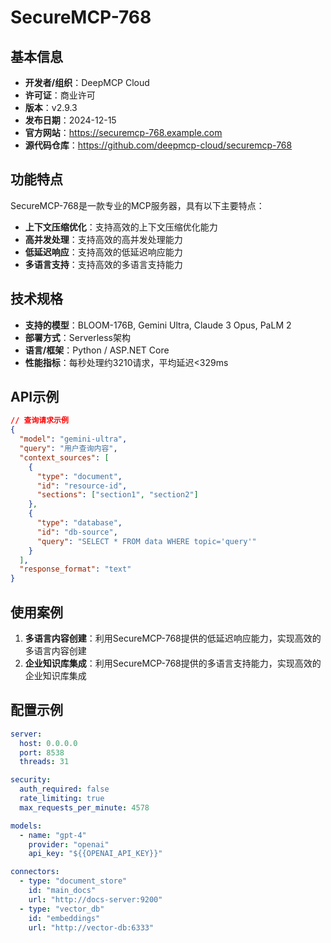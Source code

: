# SecureMCP-768

## 基本信息

- **开发者/组织**：DeepMCP Cloud
- **许可证**：商业许可
- **版本**：v2.9.3
- **发布日期**：2024-12-15
- **官方网站**：https://securemcp-768.example.com
- **源代码仓库**：https://github.com/deepmcp-cloud/securemcp-768

## 功能特点

SecureMCP-768是一款专业的MCP服务器，具有以下主要特点：

- **上下文压缩优化**：支持高效的上下文压缩优化能力
- **高并发处理**：支持高效的高并发处理能力
- **低延迟响应**：支持高效的低延迟响应能力
- **多语言支持**：支持高效的多语言支持能力


## 技术规格

- **支持的模型**：BLOOM-176B, Gemini Ultra, Claude 3 Opus, PaLM 2
- **部署方式**：Serverless架构
- **语言/框架**：Python / ASP.NET Core
- **性能指标**：每秒处理约3210请求，平均延迟<329ms

## API示例

```json
// 查询请求示例
{
  "model": "gemini-ultra",
  "query": "用户查询内容",
  "context_sources": [
    {
      "type": "document",
      "id": "resource-id",
      "sections": ["section1", "section2"]
    },
    {
      "type": "database",
      "id": "db-source",
      "query": "SELECT * FROM data WHERE topic='query'"
    }
  ],
  "response_format": "text"
}
```

## 使用案例

1. **多语言内容创建**：利用SecureMCP-768提供的低延迟响应能力，实现高效的多语言内容创建
2. **企业知识库集成**：利用SecureMCP-768提供的多语言支持能力，实现高效的企业知识库集成


## 配置示例

```yaml
server:
  host: 0.0.0.0
  port: 8538
  threads: 31

security:
  auth_required: false
  rate_limiting: true
  max_requests_per_minute: 4578

models:
  - name: "gpt-4"
    provider: "openai"
    api_key: "${{OPENAI_API_KEY}}"

connectors:
  - type: "document_store"
    id: "main_docs"
    url: "http://docs-server:9200"
  - type: "vector_db"
    id: "embeddings"
    url: "http://vector-db:6333"
```